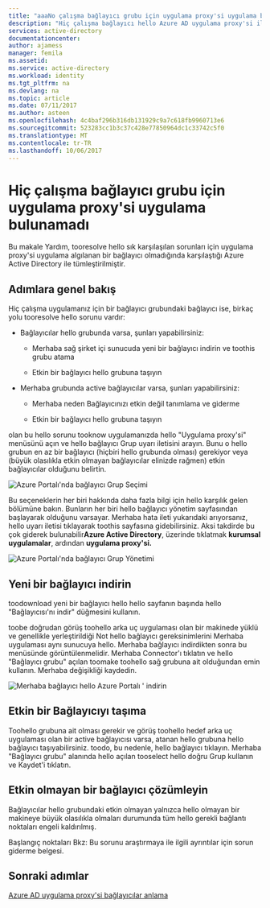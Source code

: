 ```yaml
---
title: "aaaNo çalışma bağlayıcı grubu için uygulama proxy'si uygulama bulundu | Microsoft Docs"
description: "Hiç çalışma bağlayıcı hello Azure AD uygulama proxy'si ile uygulamanız için bir bağlayıcı grubunda olduğunda, karşılaşabileceğiniz sorunları"
services: active-directory
documentationcenter: 
author: ajamess
manager: femila
ms.assetid: 
ms.service: active-directory
ms.workload: identity
ms.tgt_pltfrm: na
ms.devlang: na
ms.topic: article
ms.date: 07/11/2017
ms.author: asteen
ms.openlocfilehash: 4c4baf296b316db131929c9a7c618fb9960713e6
ms.sourcegitcommit: 523283cc1b3c37c428e77850964dc1c33742c5f0
ms.translationtype: MT
ms.contentlocale: tr-TR
ms.lasthandoff: 10/06/2017
---
```

# <a name="no-working-connector-group-found-for-an-application-proxy-application"></a>Hiç çalışma bağlayıcı grubu için uygulama proxy'si uygulama bulunamadı

Bu makale Yardım, tooresolve hello sık karşılaşılan sorunları için uygulama proxy'si uygulama algılanan bir bağlayıcı olmadığında karşılaştığı Azure Active Directory ile tümleştirilmiştir.

## <a name="overview-of-steps"></a>Adımlara genel bakış
Hiç çalışma uygulamanız için bir bağlayıcı grubundaki bağlayıcı ise, birkaç yolu tooresolve hello sorunu vardır:

-   Bağlayıcılar hello grubunda varsa, şunları yapabilirsiniz:

    -   Merhaba sağ şirket içi sunucuda yeni bir bağlayıcı indirin ve toothis grubu atama

    -   Etkin bir bağlayıcı hello grubuna taşıyın

-   Merhaba grubunda active bağlayıcılar varsa, şunları yapabilirsiniz:

    -   Merhaba neden Bağlayıcınızı etkin değil tanımlama ve giderme

    -   Etkin bir bağlayıcı hello grubuna taşıyın

olan bu hello sorunu tooknow uygulamanızda hello "Uygulama proxy'si" menüsünü açın ve hello bağlayıcı Grup uyarı iletisini arayın. Bunu o hello grubun en az bir bağlayıcı (hiçbiri hello grubunda olması) gerekiyor veya (büyük olasılıkla etkin olmayan bağlayıcılar elinizde rağmen) etkin bağlayıcılar olduğunu belirtin.

   ![Azure Portalı'nda bağlayıcı Grup Seçimi](./media/application-proxy-connectivity-no-working-connector/no-active-connector.png)

Bu seçeneklerin her biri hakkında daha fazla bilgi için hello karşılık gelen bölümüne bakın. Bunların her biri hello bağlayıcı yönetim sayfasından başlayarak olduğunu varsayar. Merhaba hata ileti yukarıdaki arıyorsanız, hello uyarı iletisi tıklayarak toothis sayfasına gidebilirsiniz. Aksi takdirde bu çok giderek bulunabilir**Azure Active Directory**, üzerinde tıklatmak **kurumsal uygulamalar**, ardından **uygulama proxy'si.**

   ![Azure Portalı'nda bağlayıcı Grup Yönetimi](./media/application-proxy-connectivity-no-working-connector/app-proxy.png)

## <a name="download-a-new-connector"></a>Yeni bir bağlayıcı indirin

toodownload yeni bir bağlayıcı hello hello sayfanın başında hello "Bağlayıcısı'nı indir" düğmesini kullanın.

toobe doğrudan görüş toohello arka uç uygulaması olan bir makinede yüklü ve genellikle yerleştirildiği Not hello bağlayıcı gereksinimlerini Merhaba uygulaması aynı sunucuya hello. Merhaba bağlayıcı indirdikten sonra bu menüsünde görüntülenmelidir. Merhaba Connector'ı tıklatın ve hello "Bağlayıcı grubu" açılan toomake toohello sağ grubuna ait olduğundan emin kullanın. Merhaba değişikliği kaydedin.

   ![Merhaba bağlayıcı hello Azure Portalı ' indirin](./media/application-proxy-connectivity-no-working-connector/download-connector.png)
   
## <a name="move-an-active-connector"></a>Etkin bir Bağlayıcıyı taşıma

Toohello grubuna ait olması gerekir ve görüş toohello hedef arka uç uygulaması olan bir active bağlayıcısı varsa, atanan hello grubuna hello bağlayıcı taşıyabilirsiniz. toodo, bu nedenle, hello bağlayıcı tıklayın. Merhaba "Bağlayıcı grubu" alanında hello açılan tooselect hello doğru Grup kullanın ve Kaydet'i tıklatın.

## <a name="resolve-an-inactive-connector"></a>Etkin olmayan bir bağlayıcı çözümleyin

Bağlayıcılar hello grubundaki etkin olmayan yalnızca hello olmayan bir makineye büyük olasılıkla olmaları durumunda tüm hello gerekli bağlantı noktaları engeli kaldırılmış.

Başlangıç noktaları Bkz: Bu sorunu araştırmaya ile ilgili ayrıntılar için sorun giderme belgesi.

## <a name="next-steps"></a>Sonraki adımlar
[Azure AD uygulama proxy'si bağlayıcılar anlama](application-proxy-understand-connectors.md)


